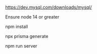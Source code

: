 https://dev.mysql.com/downloads/mysql/

Ensure node 14 or greater

npm install

npx prisma generate

npm run server